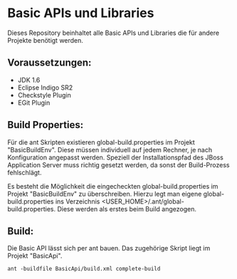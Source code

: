 Basic APIs und Libraries
====================================

Dieses Repository beinhaltet alle Basic APIs und Libraries die für andere Projekte benötigt werden.

Voraussetzungen: 
----------------
* JDK 1.6
* Eclipse Indigo SR2
* Checkstyle Plugin
* EGit Plugin

Build Properties:
-----------------	
Für die ant Skripten existieren global-build.properties im Projekt "BasicBuildEnv". Diese müssen individuell auf jedem Rechner, je nach Konfiguration angepasst werden. Speziell der Installationspfad des JBoss Application Server muss richtig gesetzt werden, da sonst der Build-Prozess fehlschlägt.

Es besteht die Möglichkeit die eingecheckten global-build.properties im Projekt "BasicBuildEnv" zu überschreiben. Hierzu legt man eigene global-build.properties ins Verzeichnis <USER_HOME>/.ant/global-build.properties. Diese werden als erstes beim Build angezogen.

Build:
------
Die Basic API lässt sich per ant bauen. Das zugehörige Skript liegt im Projekt "BasicApi".

    ant -buildfile BasicApi/build.xml complete-build
